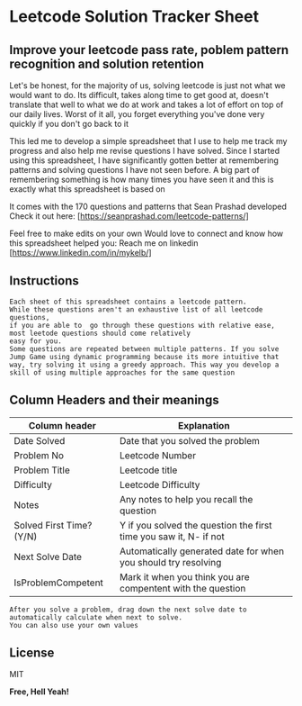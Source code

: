 # Leetcode Solution Tracker Sheet
## Improve your leetcode pass rate, poblem pattern recognition and solution retention

Let's be honest, for the majority of us, solving leetcode is just not what we would want to do. 
Its difficult, takes along time to get good at, doesn't translate that well to what we do at work and takes a lot of effort on top of our daily lives.
Worst of it all, you forget everything you've done very quickly if you don't go back to it

This led me to develop a simple spreadsheet that I use to help me track my progress and also help me revise questions I have solved. Since I started using this spreadsheet, I have significantly gotten better at remembering patterns and solving questions I have not seen before. A big part of remembering something is how many times you have seen it and this is exactly what this spreadsheet is based on

It comes with the 170 questions and patterns that Sean Prashad developed
Check it out here: [https://seanprashad.com/leetcode-patterns/]

Feel free to make edits on your own
Would love to connect and know how this spreadsheet helped you: Reach me on linkedin [https://www.linkedin.com/in/mykelb/]

## Instructions

```
Each sheet of this spreadsheet contains a leetcode pattern. 
While these questions aren't an exhaustive list of all leetcode questions, 
if you are able to  go through these questions with relative ease, most leetode questions should come relatively 
easy for you.
Some questions are repeated between multiple patterns. If you solve Jump Game using dynamic programming because its more intuitive that way, try solving it using a greedy approach. This way you develop a skill of using multiple approaches for the same question
```

## Column Headers and their meanings

| Column header | Explanation |
| ------ | ------ |
| Date Solved  | Date that you solved the problem |
| Problem No | Leetcode Number |
| Problem Title | Leetcode title |
| Difficulty | Leetcode Difficulty |
| Notes |  Any  notes to help you recall the question |
| Solved First Time? (Y/N) |  Y if you solved the question the first time you saw it, N- if not |
| Next Solve Date | Automatically generated date for when you should try resolving  |
| IsProblemCompetent | Mark it when you think you are compentent with the question |

```
After you solve a problem, drag down the next solve date to automatically calculate when next to solve. 
You can also use your own values
```

## License

MIT

**Free, Hell Yeah!**
